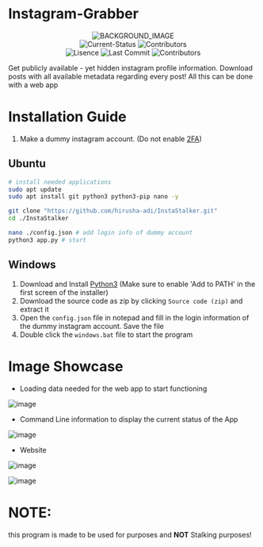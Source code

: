 # Instagram-Grabber

<p align="center">
    <img src="https://user-images.githubusercontent.com/36286877/163312296-dac7047a-c8b2-4a8f-a25f-e8cd7d5c2fc9.png" alt="BACKGROUND_IMAGE">
    <br>
    <img src="https://img.shields.io/badge/status-continuing-green?style=for-the-badge" alt="Current-Status">
    <img src="https://img.shields.io/github/release-date/hirusha-adi/InstaStalker?style=for-the-badge" alt="Contributors">
    <br>
    <img src="https://img.shields.io/github/license/hirusha-adi/InstaStalker?style=for-the-badge" alt="Lisence">
    <img src="https://img.shields.io/github/last-commit/hirusha-adi/InstaStalker?style=for-the-badge" alt="Last Commit">
    <img src="https://img.shields.io/github/contributors/hirusha-adi/InstaStalker?style=for-the-badge" alt="Contributors">
</p>

Get publicly available - yet hidden instagram profile information. Download posts with all available metadata regarding every post! All this can be done with a web app

# Installation Guide

1. Make a dummy instagram account. (Do not enable [2FA](https://help.instagram.com/566810106808145))

## Ubuntu

```bash
# install needed applications
sudo apt update
sudo apt install git python3 python3-pip nano -y

git clone "https://github.com/hirusha-adi/InstaStalker.git"
cd ./InstaStalker

nano ./config.json # add login info of dummy account
python3 app.py # start
```

## Windows

1. Download and Install [Python3](https://www.python.org/downloads/windows/) (Make sure to enable 'Add to PATH' in the first screen of the installer)
2. Download the source code as zip by clicking `Source code (zip)` and extract it
3. Open the `config.json` file in notepad and fill in the login information of the dummy instagram account. Save the file
4. Double click the `windows.bat` file to start the program

# Image Showcase

- Loading data needed for the web app to start functioning

![image](https://user-images.githubusercontent.com/36286877/163312470-96d8817b-7d18-41c8-a316-20be7dc029c7.png)

- Command Line information to display the current status of the App

![image](https://user-images.githubusercontent.com/36286877/163312572-d0b4a436-3130-40d6-b393-0c7fa5bfde59.png)

- Website

![image](https://user-images.githubusercontent.com/36286877/163312687-9b35a33f-45a9-4ece-82c0-f4be9bce5555.png)

![image](https://user-images.githubusercontent.com/36286877/163312727-f4eefaf6-1036-4f2a-82a4-547aa3c4d1af.png)

# NOTE:

this program is made to be used for purposes and **NOT** Stalking purposes!
